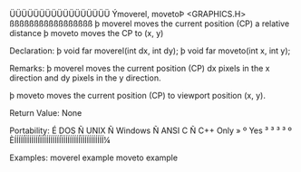  ÜÜÜÜÜÜÜÜÜÜÜÜÜÜÜÜÜ
 Ýmoverel, movetoÞ               <GRAPHICS.H>
 ßßßßßßßßßßßßßßßßß
  þ moverel moves the current position (CP) a relative distance
  þ moveto moves the CP to (x, y)

 Declaration:
  þ void far moverel(int dx, int dy);
  þ void far moveto(int x, int y);

 Remarks:
þ moverel moves the current position (CP) dx pixels in the x direction and
dy pixels in the y direction.

þ moveto moves the current position (CP) to viewport position (x, y).

 Return Value:  None

 Portability:
 É DOS Ñ UNIX Ñ Windows Ñ ANSI C Ñ C++ Only »
 º Yes ³      ³         ³        ³          º
 ÈÍÍÍÍÍÏÍÍÍÍÍÍÏÍÍÍÍÍÍÍÍÍÏÍÍÍÍÍÍÍÍÏÍÍÍÍÍÍÍÍÍÍ¼

 Examples:
  moverel example   moveto example
